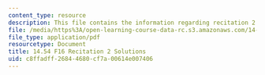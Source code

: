 ```yaml
---
content_type: resource
description: This file contains the information regarding recitation 2 solutions.
file: /media/https%3A/open-learning-course-data-rc.s3.amazonaws.com/14-54-international-trade-fall-2016/c8ffadff26844680cf7a00614e007406_MIT14_54F16_SolRecitation2.pdf
file_type: application/pdf
resourcetype: Document
title: 14.54 F16 Recitation 2 Solutions
uid: c8ffadff-2684-4680-cf7a-00614e007406
---
```

